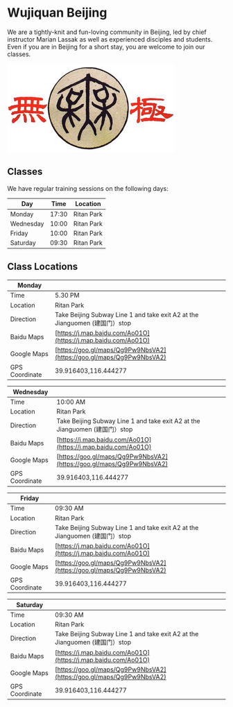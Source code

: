 # Wujiquan Beijing 

We are a tightly-knit and fun-loving community in Beijing, led by chief instructor Marian Lassak as well as experienced disciples and students. Even if you are in Beijing for a short stay, you are welcome to join our classes.

![Wujiquan logo](/images/Wujiquan_logo.jpeg)

## Classes

We have regular training sessions on the following days:

| Day       | Time        | Location   |
| --------- |-------------|------------|
| Monday      | 17:30 | Ritan Park |
| Wednesday   |  10:00 | Ritan Park |
| Friday      |  10:00 | Ritan Park |
| Saturday    | 09:30 | Ritan Park |

## Class Locations

| Monday       |         |
| ------------- |--------|
| Time         | 5.30 PM |
| Location     | Ritan Park      |
| Direction    | Take Beijing Subway Line 1 and take exit A2 at the Jianguomen (建国门）stop|
| Baidu Maps   | [https://j.map.baidu.com/Ao01O](https://j.map.baidu.com/Ao01O) |
| Google Maps  | [https://goo.gl/maps/Qg9Pw9NbsVA2](https://goo.gl/maps/Qg9Pw9NbsVA2) |
| GPS Coordinate | 39.916403,116.444277 |

| Wednesday     |         |
| ------------- |--------|
| Time         | 10:00 AM |
| Location     | Ritan Park      |
| Direction    | Take Beijing Subway Line 1 and take exit A2 at the Jianguomen (建国门）stop|
| Baidu Maps   | [https://j.map.baidu.com/Ao01O](https://j.map.baidu.com/Ao01O) |
| Google Maps  | [https://goo.gl/maps/Qg9Pw9NbsVA2](https://goo.gl/maps/Qg9Pw9NbsVA2) |
| GPS Coordinate | 39.916403,116.444277 |

| Friday     |         |
| ------------- |--------|
| Time         | 09:30 AM |
| Location     | Ritan Park      |
| Direction    | Take Beijing Subway Line 1 and take exit A2 at the Jianguomen (建国门）stop|
| Baidu Maps   | [https://j.map.baidu.com/Ao01O](https://j.map.baidu.com/Ao01O) |
| Google Maps  | [https://goo.gl/maps/Qg9Pw9NbsVA2](https://goo.gl/maps/Qg9Pw9NbsVA2) |
| GPS Coordinate | 39.916403,116.444277 |

| Saturday     |         |
| ------------- |--------|
| Time         | 09:30 AM |
| Location     | Ritan Park      |
| Direction    | Take Beijing Subway Line 1 and take exit A2 at the Jianguomen (建国门）stop|
| Baidu Maps   | [https://j.map.baidu.com/Ao01O](https://j.map.baidu.com/Ao01O) |
| Google Maps  | [https://goo.gl/maps/Qg9Pw9NbsVA2](https://goo.gl/maps/Qg9Pw9NbsVA2) |
| GPS Coordinate | 39.916403,116.444277 |
